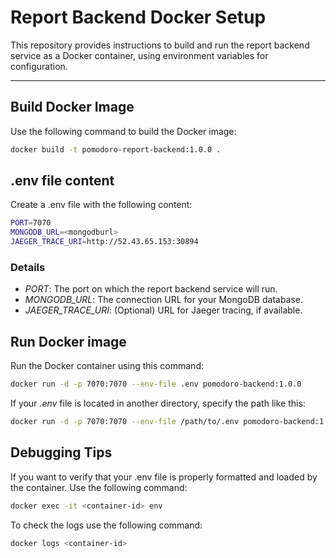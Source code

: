 # Report Backend Docker Setup

This repository provides instructions to build and run the report backend service as a Docker container, using environment variables for configuration.

---

## Build Docker Image

Use the following command to build the Docker image:

```bash
docker build -t pomodoro-report-backend:1.0.0 .
```

## .env file content

Create a .env file with the following content:

```bash
PORT=7070
MONGODB_URL=<mongodburl>
JAEGER_TRACE_URI=http://52.43.65.153:30894
```

### Details

- *PORT*: The port on which the report backend service will run.
- *MONGODB_URL*: The connection URL for your MongoDB database.
- *JAEGER_TRACE_URI*: (Optional) URL for Jaeger tracing, if available.


## Run Docker image

Run the Docker container using this command:

```bash
docker run -d -p 7070:7070 --env-file .env pomodoro-backend:1.0.0
```

If your *.env* file is located in another directory, specify the path like this:

```bash
docker run -d -p 7070:7070 --env-file /path/to/.env pomodoro-backend:1.0.0
```

## Debugging Tips

If you want to verify that your .env file is properly formatted and loaded by the container. Use the following command:

```bash
docker exec -it <container-id> env
```

To check the logs use the following command:

```bash
docker logs <container-id>
```

